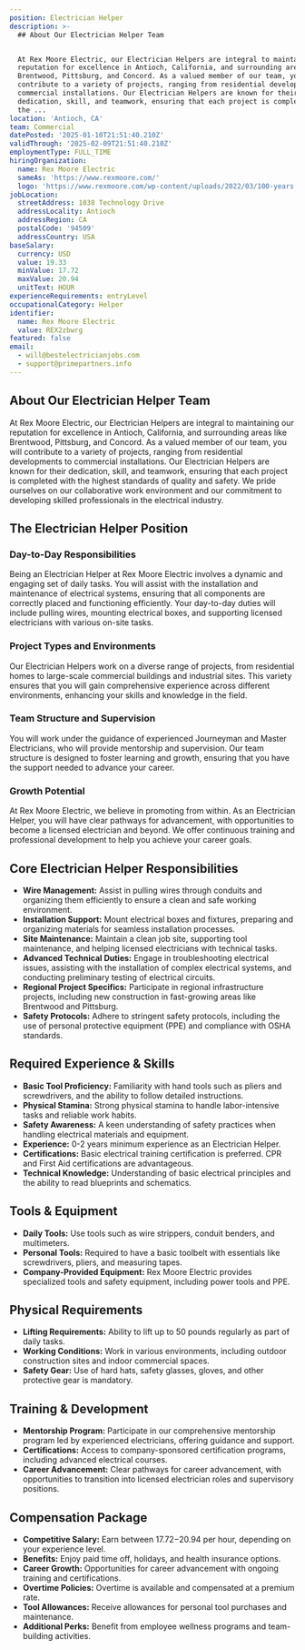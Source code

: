 ```yaml
---
position: Electrician Helper
description: >-
  ## About Our Electrician Helper Team


  At Rex Moore Electric, our Electrician Helpers are integral to maintaining our
  reputation for excellence in Antioch, California, and surrounding areas like
  Brentwood, Pittsburg, and Concord. As a valued member of our team, you will
  contribute to a variety of projects, ranging from residential developments to
  commercial installations. Our Electrician Helpers are known for their
  dedication, skill, and teamwork, ensuring that each project is completed with
  the ...
location: 'Antioch, CA'
team: Commercial
datePosted: '2025-01-10T21:51:40.210Z'
validThrough: '2025-02-09T21:51:40.210Z'
employmentType: FULL_TIME
hiringOrganization:
  name: Rex Moore Electric
  sameAs: 'https://www.rexmoore.com/'
  logo: 'https://www.rexmoore.com/wp-content/uploads/2022/03/100-years.png'
jobLocation:
  streetAddress: 1038 Technology Drive
  addressLocality: Antioch
  addressRegion: CA
  postalCode: '94509'
  addressCountry: USA
baseSalary:
  currency: USD
  value: 19.33
  minValue: 17.72
  maxValue: 20.94
  unitText: HOUR
experienceRequirements: entryLevel
occupationalCategory: Helper
identifier:
  name: Rex Moore Electric
  value: REX2zbwrg
featured: false
email:
  - will@bestelectricianjobs.com
  - support@primepartners.info
---
```




## About Our Electrician Helper Team

At Rex Moore Electric, our Electrician Helpers are integral to maintaining our reputation for excellence in Antioch, California, and surrounding areas like Brentwood, Pittsburg, and Concord. As a valued member of our team, you will contribute to a variety of projects, ranging from residential developments to commercial installations. Our Electrician Helpers are known for their dedication, skill, and teamwork, ensuring that each project is completed with the highest standards of quality and safety. We pride ourselves on our collaborative work environment and our commitment to developing skilled professionals in the electrical industry.

## The Electrician Helper Position

### Day-to-Day Responsibilities
Being an Electrician Helper at Rex Moore Electric involves a dynamic and engaging set of daily tasks. You will assist with the installation and maintenance of electrical systems, ensuring that all components are correctly placed and functioning efficiently. Your day-to-day duties will include pulling wires, mounting electrical boxes, and supporting licensed electricians with various on-site tasks.

### Project Types and Environments
Our Electrician Helpers work on a diverse range of projects, from residential homes to large-scale commercial buildings and industrial sites. This variety ensures that you will gain comprehensive experience across different environments, enhancing your skills and knowledge in the field.

### Team Structure and Supervision
You will work under the guidance of experienced Journeyman and Master Electricians, who will provide mentorship and supervision. Our team structure is designed to foster learning and growth, ensuring that you have the support needed to advance your career.

### Growth Potential
At Rex Moore Electric, we believe in promoting from within. As an Electrician Helper, you will have clear pathways for advancement, with opportunities to become a licensed electrician and beyond. We offer continuous training and professional development to help you achieve your career goals.

## Core Electrician Helper Responsibilities

- **Wire Management:** Assist in pulling wires through conduits and organizing them efficiently to ensure a clean and safe working environment.
- **Installation Support:** Mount electrical boxes and fixtures, preparing and organizing materials for seamless installation processes.
- **Site Maintenance:** Maintain a clean job site, supporting tool maintenance, and helping licensed electricians with technical tasks.
- **Advanced Technical Duties:** Engage in troubleshooting electrical issues, assisting with the installation of complex electrical systems, and conducting preliminary testing of electrical circuits.
- **Regional Project Specifics:** Participate in regional infrastructure projects, including new construction in fast-growing areas like Brentwood and Pittsburg.
- **Safety Protocols:** Adhere to stringent safety protocols, including the use of personal protective equipment (PPE) and compliance with OSHA standards.

## Required Experience & Skills

- **Basic Tool Proficiency:** Familiarity with hand tools such as pliers and screwdrivers, and the ability to follow detailed instructions.
- **Physical Stamina:** Strong physical stamina to handle labor-intensive tasks and reliable work habits.
- **Safety Awareness:** A keen understanding of safety practices when handling electrical materials and equipment.
- **Experience:** 0-2 years minimum experience as an Electrician Helper.
- **Certifications:** Basic electrical training certification is preferred. CPR and First Aid certifications are advantageous.
- **Technical Knowledge:** Understanding of basic electrical principles and the ability to read blueprints and schematics.

## Tools & Equipment

- **Daily Tools:** Use tools such as wire strippers, conduit benders, and multimeters.
- **Personal Tools:** Required to have a basic toolbelt with essentials like screwdrivers, pliers, and measuring tapes.
- **Company-Provided Equipment:** Rex Moore Electric provides specialized tools and safety equipment, including power tools and PPE.

## Physical Requirements

- **Lifting Requirements:** Ability to lift up to 50 pounds regularly as part of daily tasks.
- **Working Conditions:** Work in various environments, including outdoor construction sites and indoor commercial spaces.
- **Safety Gear:** Use of hard hats, safety glasses, gloves, and other protective gear is mandatory.

## Training & Development

- **Mentorship Program:** Participate in our comprehensive mentorship program led by experienced electricians, offering guidance and support.
- **Certifications:** Access to company-sponsored certification programs, including advanced electrical courses.
- **Career Advancement:** Clear pathways for career advancement, with opportunities to transition into licensed electrician roles and supervisory positions.

## Compensation Package

- **Competitive Salary:** Earn between $17.72-$20.94 per hour, depending on your experience level.
- **Benefits:** Enjoy paid time off, holidays, and health insurance options.
- **Career Growth:** Opportunities for career advancement with ongoing training and certifications.
- **Overtime Policies:** Overtime is available and compensated at a premium rate.
- **Tool Allowances:** Receive allowances for personal tool purchases and maintenance.
- **Additional Perks:** Benefit from employee wellness programs and team-building activities.